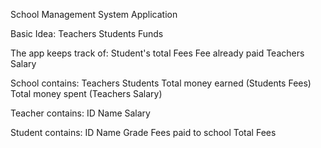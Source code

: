 
School Management System Application

Basic Idea: 
Teachers
Students
Funds

The app keeps track of:
Student's total Fees
Fee already paid
Teachers Salary

School contains:
Teachers
Students
Total money earned (Students Fees)
Total money spent (Teachers Salary)

Teacher contains:
ID
Name
Salary

Student contains:
ID
Name
Grade
Fees paid to school
Total Fees

